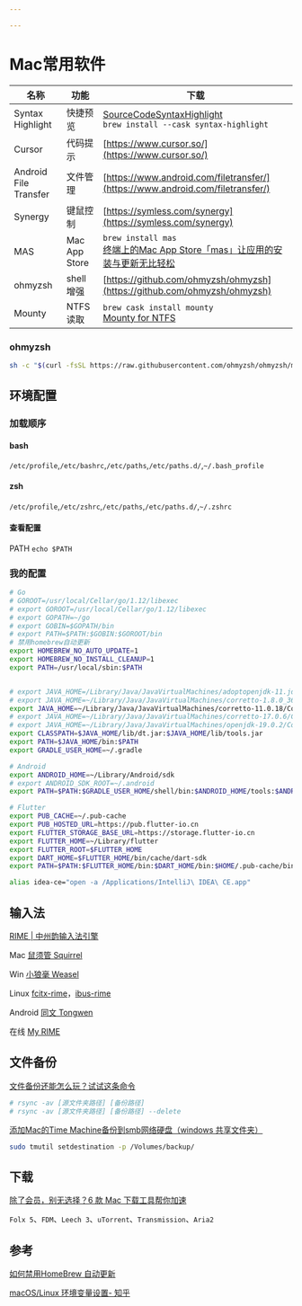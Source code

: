 ```yaml
---

---
```


# Mac常用软件

| 名称                  | 功能          | 下载                                                         |
| --------------------- | ------------- | ------------------------------------------------------------ |
| Syntax Highlight      | 快捷预览      | [SourceCodeSyntaxHighlight](https://github.com/sbarex/SourceCodeSyntaxHighlight)  <br/>`brew install --cask syntax-highlight ` |
| Cursor                | 代码提示      | [https://www.cursor.so/](https://www.cursor.so/)             |
| Android File Transfer | 文件管理      | [https://www.android.com/filetransfer/](https://www.android.com/filetransfer/) |
| Synergy               | 键鼠控制      | [https://symless.com/synergy](https://symless.com/synergy)   |
| MAS                   | Mac App Store | `brew install mas`<br/>[终端上的Mac App Store「mas」让应用的安装与更新无比轻松](https://zhuanlan.zhihu.com/p/35971380) |
| ohmyzsh               | shell 增强    | [https://github.com/ohmyzsh/ohmyzsh](https://github.com/ohmyzsh/ohmyzsh) |
| Mounty                | NTFS读取      | `brew cask install mounty`<br/>[Mounty for NTFS](https://mounty.app) |

### ohmyzsh

```sh
sh -c "$(curl -fsSL https://raw.githubusercontent.com/ohmyzsh/ohmyzsh/master/tools/install.sh)"
```

## 环境配置

### 加载顺序

#### bash

`/etc/profile`,`/etc/bashrc`,`/etc/paths`,`/etc/paths.d/`,`~/.bash_profile`

#### zsh

`/etc/profile`,`/etc/zshrc`,`/etc/paths`,`/etc/paths.d/`,`~/.zshrc`

#### 查看配置

PATH `echo $PATH`

### 我的配置

```sh
# Go
# GOROOT=/usr/local/Cellar/go/1.12/libexec
# export GOROOT=/usr/local/Cellar/go/1.12/libexec
# export GOPATH=~/go
# export GOBIN=$GOPATH/bin
# export PATH=$PATH:$GOBIN:$GOROOT/bin
# 禁用homebrew自动更新
export HOMEBREW_NO_AUTO_UPDATE=1
export HOMEBREW_NO_INSTALL_CLEANUP=1
export PATH=/usr/local/sbin:$PATH


# export JAVA_HOME=/Library/Java/JavaVirtualMachines/adoptopenjdk-11.jdk/Contents/Home
# export JAVA_HOME=~/Library/Java/JavaVirtualMachines/corretto-1.8.0_362/Contents/Home
export JAVA_HOME=~/Library/Java/JavaVirtualMachines/corretto-11.0.18/Contents/Home
# export JAVA_HOME=~/Library/Java/JavaVirtualMachines/corretto-17.0.6/Contents/Home
# export JAVA_HOME=~/Library/Java/JavaVirtualMachines/openjdk-19.0.2/Contents/Home
export CLASSPATH=$JAVA_HOME/lib/dt.jar:$JAVA_HOME/lib/tools.jar
export PATH=$JAVA_HOME/bin:$PATH
export GRADLE_USER_HOME=~/.gradle

# Android
export ANDROID_HOME=~/Library/Android/sdk
# export ANDROID_SDK_ROOT=~/.android
export PATH=$PATH:$GRADLE_USER_HOME/shell/bin:$ANDROID_HOME/tools:$ANDROID_HOME/tools/bin:$ANDROID_HOME/platform-tools:$JAVA_HOME/bin:$JAVA_HOME/jre/bin

# Flutter
export PUB_CACHE=~/.pub-cache
export PUB_HOSTED_URL=https://pub.flutter-io.cn
export FLUTTER_STORAGE_BASE_URL=https://storage.flutter-io.cn
export FLUTTER_HOME=~/Library/flutter
export FLUTTER_ROOT=$FLUTTER_HOME
export DART_HOME=$FLUTTER_HOME/bin/cache/dart-sdk
export PATH=$PATH:$FLUTTER_HOME/bin:$DART_HOME/bin:$HOME/.pub-cache/bin

alias idea-ce="open -a /Applications/IntelliJ\ IDEA\ CE.app"
```

## 输入法

[RIME | 中州韵输入法引擎](https://rime.im/)

Mac [鼠须管 Squirrel](https://github.com/rime/squirrel/releases/latest)

Win [小狼毫 Weasel](https://github.com/rime/weasel/releases/latest)

Linux [fcitx-rime](https://github.com/fcitx/fcitx-rime)，[ibus-rime](https://github.com/rime/home/wiki/RimeWithIBus)

Android [同文 Tongwen](https://github.com/osfans/trime)

在线 [My RIME](https://github.com/LibreService/my_rime)

## 文件备份

[文件备份还能怎么玩？试试这条命令](https://sspai.com/post/41967)

```bash
# rsync -av [源文件夹路径] [备份路径]
# rsync -av [源文件夹路径] [备份路径] --delete
```

[ 添加Mac的Time Machine备份到smb网络硬盘（windows 共享文件夹）](https://www.douban.com/note/614980869/)

```bash
sudo tmutil setdestination -p /Volumes/backup/
```

## 下载

[除了会员，别无选择？6 款 Mac 下载工具帮你加速](https://sspai.com/post/41174)

`Folx 5`、`FDM`、`Leech 3`、`uTorrent`、`Transmission`、`Aria2`

## 参考

[如何禁用HomeBrew 自动更新](https://juejin.cn/post/6931189341150674958)  

[macOS/Linux 环境变量设置- 知乎](https://zhuanlan.zhihu.com/p/25976099)  
